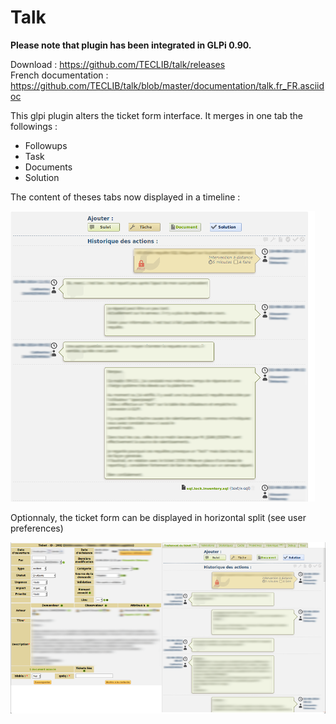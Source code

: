 Talk
====

__Please note that plugin has been integrated in GLPi 0.90.__

Download : https://github.com/TECLIB/talk/releases  
French documentation : https://github.com/TECLIB/talk/blob/master/documentation/talk.fr_FR.asciidoc 

This glpi plugin alters the ticket form interface.
It merges in one tab the followings : 

 * Followups
 * Task
 * Documents
 * Solution

The content of theses tabs now displayed in a timeline : 

![Timeline](/screenshots/0.84/talk_timeline.png "Timeline")

Optionnaly, the ticket form can be displayed in horizontal split (see user preferences)

![Split view](/screenshots/0.84/talk_splitview.png "Split view")
